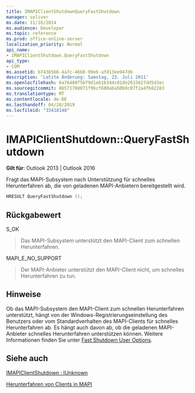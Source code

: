 ```yaml
---
title: IMAPIClientShutdownQueryFastShutdown
manager: soliver
ms.date: 11/16/2014
ms.audience: Developer
ms.topic: reference
ms.prod: office-online-server
localization_priority: Normal
api_name:
- IMAPIClientShutdown.QueryFastShutdown
api_type:
- COM
ms.assetid: b743b5b6-4a7c-46b8-99eb-afd13ee947db
description: 'Letzte Änderung: Samstag, 23. Juli 2011'
ms.openlocfilehash: 6a76488f56f9d1eb1b344c01de2615627dd5d3ec
ms.sourcegitcommit: 8657170d071f9bcf680aba50b9c07f2a4fb82283
ms.translationtype: MT
ms.contentlocale: de-DE
ms.lasthandoff: 04/28/2019
ms.locfileid: "33418148"
---
```

# <a name="imapiclientshutdownqueryfastshutdown"></a>IMAPIClientShutdown::QueryFastShutdown

  
  
**Gilt für**: Outlook 2013 | Outlook 2016 
  
Fragt das MAPI-Subsystem nach Unterstützung für schnelles Herunterfahren ab, die von geladenen MAPI-Anbietern bereitgestellt wird.
  
```cpp
HRESULT QueryFastShutdown ();
```

## <a name="return-value"></a>Rückgabewert

S_OK
  
> Das MAPI-Subsystem unterstützt den MAPI-Client zum schnellen Herunterfahren.
    
MAPI_E_NO_SUPPORT
  
> Der MAPI-Anbieter unterstützt den MAPI-Client nicht, um schnelles Herunterfahren zu tun.
    
## <a name="remarks"></a>Hinweise

Ob das MAPI-Subsystem den MAPI-Client zum schnellen Herunterfahren unterstützt, hängt von der Windows-Registrierungseinstellung des Benutzers oder vom Standardverhalten des MAPI-Clients für schnelles Herunterfahren ab. Es hängt auch davon ab, ob die geladenen MAPI-Anbieter schnelles Herunterfahren unterstützen können. Weitere Informationen finden Sie unter [Fast Shutdown User Options](fast-shutdown-user-options.md).
  
## <a name="see-also"></a>Siehe auch



[IMAPIClientShutdown : IUnknown](imapiclientshutdowniunknown.md)


[Herunterfahren von Clients in MAPI](client-shutdown-in-mapi.md)


